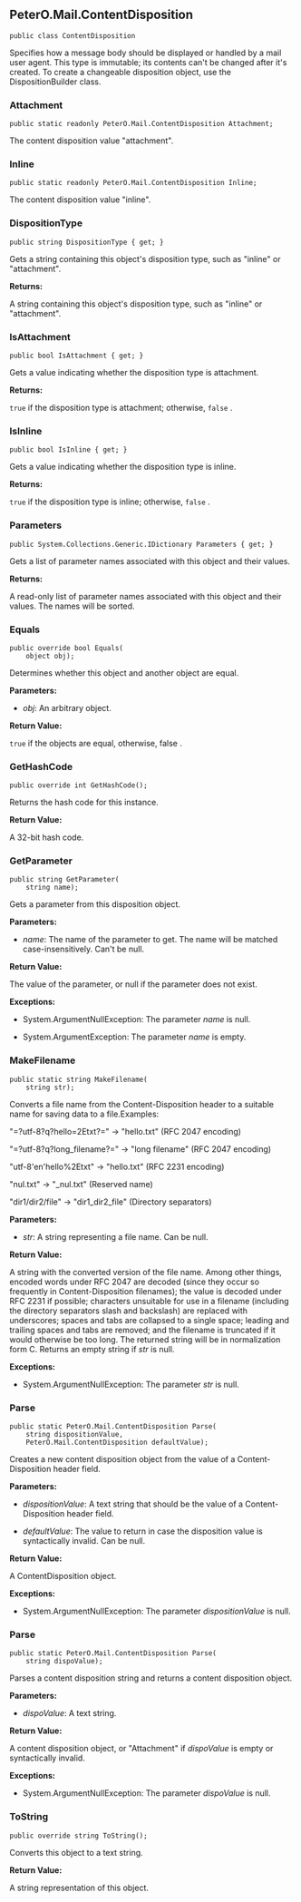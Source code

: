 ## PeterO.Mail.ContentDisposition

    public class ContentDisposition

Specifies how a message body should be displayed or handled by a mail user agent. This type is immutable; its contents can't be changed after it's created. To create a changeable disposition object, use the DispositionBuilder class.

### Attachment

    public static readonly PeterO.Mail.ContentDisposition Attachment;

The content disposition value "attachment".

### Inline

    public static readonly PeterO.Mail.ContentDisposition Inline;

The content disposition value "inline".

### DispositionType

    public string DispositionType { get; }

Gets a string containing this object's disposition type, such as "inline" or "attachment".

<b>Returns:</b>

A string containing this object's disposition type, such as "inline" or "attachment".

### IsAttachment

    public bool IsAttachment { get; }

Gets a value indicating whether the disposition type is attachment.

<b>Returns:</b>

 `true`  if the disposition type is attachment; otherwise,  `false` .

### IsInline

    public bool IsInline { get; }

Gets a value indicating whether the disposition type is inline.

<b>Returns:</b>

 `true`  if the disposition type is inline; otherwise,  `false` .

### Parameters

    public System.Collections.Generic.IDictionary Parameters { get; }

Gets a list of parameter names associated with this object and their values.

<b>Returns:</b>

A read-only list of parameter names associated with this object and their values. The names will be sorted.

### Equals

    public override bool Equals(
        object obj);

Determines whether this object and another object are equal.

<b>Parameters:</b>

 * <i>obj</i>: An arbitrary object.

<b>Return Value:</b>

 `true`  if the objects are equal, otherwise, false .

### GetHashCode

    public override int GetHashCode();

Returns the hash code for this instance.

<b>Return Value:</b>

A 32-bit hash code.

### GetParameter

    public string GetParameter(
        string name);

Gets a parameter from this disposition object.

<b>Parameters:</b>

 * <i>name</i>: The name of the parameter to get. The name will be matched case-insensitively. Can't be null.

<b>Return Value:</b>

The value of the parameter, or null if the parameter does not exist.

<b>Exceptions:</b>

 * System.ArgumentNullException:
The parameter <i>name</i>
 is null.

 * System.ArgumentException:
The parameter <i>name</i>
 is empty.

### MakeFilename

    public static string MakeFilename(
        string str);

Converts a file name from the Content-Disposition header to a suitable name for saving data to a file.Examples:

"=?utf-8?q?hello=2Etxt?=" -> "hello.txt" (RFC 2047 encoding)

"=?utf-8?q?long_filename?=" -> "long filename" (RFC 2047 encoding)

"utf-8'en'hello%2Etxt" -> "hello.txt" (RFC 2231 encoding)

"nul.txt" -> "_nul.txt" (Reserved name)

"dir1/dir2/file" -> "dir1_dir2_file" (Directory separators)

<b>Parameters:</b>

 * <i>str</i>: A string representing a file name. Can be null.

<b>Return Value:</b>

A string with the converted version of the file name. Among other things, encoded words under RFC 2047 are decoded (since they occur so frequently in Content-Disposition filenames); the value is decoded under RFC 2231 if possible; characters unsuitable for use in a filename (including the directory separators slash and backslash) are replaced with underscores; spaces and tabs are collapsed to a single space; leading and trailing spaces and tabs are removed; and the filename is truncated if it would otherwise be too long. The returned string will be in normalization form C. Returns an empty string if  <i>str</i>
 is null.

<b>Exceptions:</b>

 * System.ArgumentNullException:
The parameter <i>str</i>
 is null.

### Parse

    public static PeterO.Mail.ContentDisposition Parse(
        string dispositionValue,
        PeterO.Mail.ContentDisposition defaultValue);

Creates a new content disposition object from the value of a Content-Disposition header field.

<b>Parameters:</b>

 * <i>dispositionValue</i>: A text string that should be the value of a Content-Disposition header field.

 * <i>defaultValue</i>: The value to return in case the disposition value is syntactically invalid. Can be null.

<b>Return Value:</b>

A ContentDisposition object.

<b>Exceptions:</b>

 * System.ArgumentNullException:
The parameter <i>dispositionValue</i>
 is null.

### Parse

    public static PeterO.Mail.ContentDisposition Parse(
        string dispoValue);

Parses a content disposition string and returns a content disposition object.

<b>Parameters:</b>

 * <i>dispoValue</i>: A text string.

<b>Return Value:</b>

A content disposition object, or "Attachment" if  <i>dispoValue</i>
 is empty or syntactically invalid.

<b>Exceptions:</b>

 * System.ArgumentNullException:
The parameter <i>dispoValue</i>
 is null.

### ToString

    public override string ToString();

Converts this object to a text string.

<b>Return Value:</b>

A string representation of this object.
